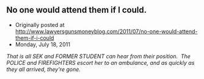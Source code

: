 ## No one would attend them if I could.

 * Originally posted at http://www.lawyersgunsmoneyblog.com/2011/07/no-one-would-attend-them-if-i-could
 * Monday, July 18, 2011

_That is all SEK and FORMER STUDENT can hear from their position.  The POLICE and FIREFIGHTERS escort her to an ambulance, and as quickly as they all arrived, they're gone._